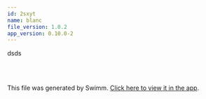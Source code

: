 ```yaml
---
id: 2sxyt
name: blanc
file_version: 1.0.2
app_version: 0.10.0-2
---
```


dsds

<br/>

<br/>

This file was generated by Swimm. [Click here to view it in the app](https://swimm-web-app.web.app/repos/Z2l0aHViJTNBJTNBdGVzdC1naXRodWItYXBwJTNBJTNBc3dpbW1pbw==/docs/2sxyt).
